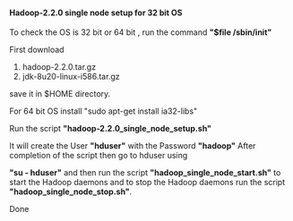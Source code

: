#### Hadoop-2.2.0 single node setup for 32 bit OS

To check the OS is 32 bit or 64 bit , run the command **"$file /sbin/init"**

First download 

1. hadoop-2.2.0.tar.gz 
2. jdk-8u20-linux-i586.tar.gz 

save it in $HOME directory.

For 64 bit OS install
"sudo apt-get install ia32-libs"

Run the script **"hadoop-2.2.0_single_node_setup.sh"**

It will create the User **"hduser"** with the Password **"hadoop"**
After completion of the script then go to hduser using  

**"su - hduser"**
and then run the script **"hadoop_single_node_start.sh"** to start the Hadoop daemons
and to stop the Hadoop daemons run the script **"hadoop_single_node_stop.sh"**.

Done


